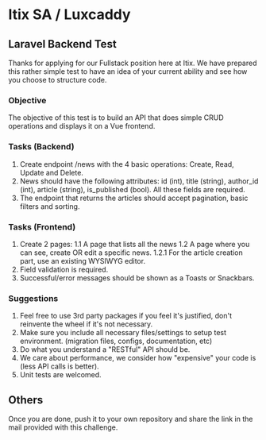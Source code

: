 # Itix SA / Luxcaddy

## Laravel Backend Test
Thanks for applying for our Fullstack position here at Itix. We have prepared this rather simple test to have an idea of your current ability and see how you choose to structure code.

### Objective
The objective of this test is to build an API that does simple CRUD operations and displays it on a Vue frontend.

### Tasks (Backend)
1. Create endpoint /news with the 4 basic operations: Create, Read, Update and Delete.
2. News should have the following attributes: id (int), title (string), author_id (int), article (string), is_published (bool). All these fields are required.
3. The endpoint that returns the articles should accept pagination, basic filters and sorting.

### Tasks (Frontend)
1. Create 2 pages:
1.1 A page that lists all the news
1.2 A page where you can see, create OR edit a specific news.
1.2.1 For the article creation part, use an existing WYSIWYG editor.
2. Field validation is required.
3. Successful/error messages should be shown as a Toasts or Snackbars.

### Suggestions
1. Feel free to use 3rd party packages if you feel it's justified, don't reinvente the wheel if it's not necessary.
2. Make sure you include all necessary files/settings to setup test environment. (migration files, configs, documentation, etc)
3. Do what you understand a "RESTful" API should be.
4. We care about performance, we consider how "expensive" your code is (less API calls is better).
5. Unit tests are welcomed.

## Others
Once you are done, push it to your own repository and share the link in the mail provided with this challenge.
